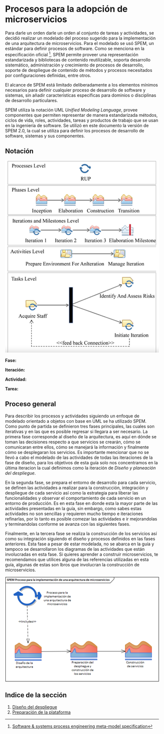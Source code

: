 # Procesos para la adopción de microservicios

Para darle un orden darle un orden al conjunto de tareas y actividades, se decidió realizar un modelado del proceso sugerido para la implementación de una arquitectura de microservicios. Para el modelado se usó SPEM, un estándar para definir procesos de software. Como se menciona en la especificación oficial [^1], SPEM permite proveer una representación estandarizada y bibliotecas de contenido reutilizable, soporta desarrollo sistemático, administración y crecimiento de procesos de desarrollo, soporte de despliegue de contenido de métodos y procesos necesitados por configuraciones definidas, entre otros.

El alcance de SPEM está limitado deliberadamente a los elementos mínimos necesarios para definir cualquier proceso de desarrollo de software y sistemas, sin añadir características específicas para dominios o disciplinas de desarrollo particulares.

SPEM utiliza la notación UML *Unified Modeling Language*, provee componentes que permiten representar de manera estandarizada métodos, ciclos de vida, roles, actividades, tareas y productos de trabajo que se usan en la ingeniería de software. Se utilizó en este documento la versión de SPEM 2.0, la cual se utiliza para definir los procesos de desarrollo de software, sistemas y sus componentes.

## Notación

![Notación de SPEM](../imagenes/SPEM_notacion.png)

**Fase:**

**Iteración:**

**Actividad:**

**Tarea:**

## Proceso general

Para describir los procesos y actividades siguiendo un enfoque de modelado orientado 
a objetos con base en UML se ha utilizado SPEM. Como punto de partida se definieron 
tres fases principales, las cuales son iterativas y en las que es posible regresar 
si llegara a ser necesario.
La primera fase corresponde al diseño de la arquitectura, es aquí en dónde se toman las 
decisiones respecto a que servicios se crearán, cómo se comunicaran entre 
ellos, cómo se manejará la información y finalmente cómo se desplegaran los 
servicios. Es importante mencionar que no se llevó a cabo el modelado de las actividades 
de todas las iteraciones de la fase de diseño, para los objetivos de esta guía 
solo nos concentramos en la última iteracion la cual definimos como la iteración 
de *Diseño y planeación del despliegue*.

En la segunda fase, se prepara el entorno de desarrollo para cada 
servicio, se definen las actividades a realizar para la construcción,
integración y despliegue de cada servicio así como la estrategia para liberar 
las funcionalidades y observar el comportamiento de cada servicio en un entorno 
de producción. Es en esta fase en donde esta la mayor parte de las actividades 
presentadas en la guía, sin embargo, como sabes estas actividades no son sencillas y 
requieren mucho tiempo e iteraciones refinarlas, por lo tanto es posible comezar las 
actividades e ir mejorandolas y terminandolas conforme se avanza con las siguientes fases.

Finalmente, en la tercera fase se realiza la construcción de los 
servicios así como su integración siguiendo el diseño y procesos definidos en 
las fases anteriores. Esta fase a pesar de estar modelada, no se abarca en la guía y 
tampoco se desarrollaron los diagramas de las actividades que están involucradas 
en esta fase. Si quieres aprender a construir microservicios, te recomendamos que 
utilices alguna de las referencias utilizadas en esta guía, algunas de estas son 
lbros que involucran la construcción de microservicios.

![Proceso para la implementación de una arquitectura de microservicios](../imagenes/proceso-adopcion-msa.png)

## Indice de la sección

1. [Diseño del despliegue](./diseno.md)
2. [Preparación de la plataforma](./preparacion-plataforma.md)


[^1]: [Software & systems process engineering meta-model specification](https://www.omg.org/spec/SPEM)